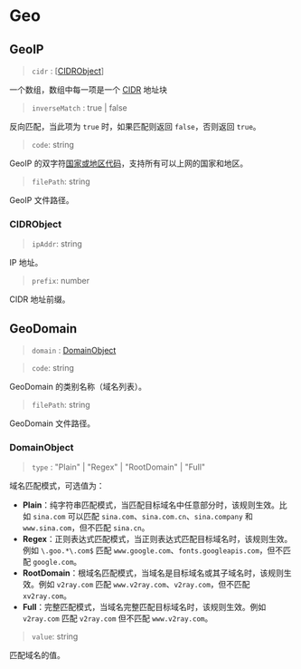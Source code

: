 # Geo

## GeoIP

> `cidr` : \[[CIDRObject](#CIDRObject)\]

一个数组，数组中每一项是一个 [CIDR](https://zh.wikipedia.org/zh-hans/%E6%97%A0%E7%B1%BB%E5%88%AB%E5%9F%9F%E9%97%B4%E8%B7%AF%E7%94%B1) 地址块

> `inverseMatch` : true | false

反向匹配，当此项为 `true` 时，如果匹配则返回 `false`，否则返回 `true`。

> `code`: string

GeoIP 的双字符[国家或地区代码](https://zh.wikipedia.org/wiki/國家地區代碼)，支持所有可以上网的国家和地区。

> `filePath`: string

GeoIP 文件路径。

### CIDRObject

> `ipAddr`: string

IP 地址。

> `prefix`: number

CIDR 地址前缀。

## GeoDomain

> `domain` : [DomainObject](#DomainObject)

> `code`: string

GeoDomain 的类别名称（域名列表）。

> `filePath`: string

GeoDomain 文件路径。

### DomainObject

> `type` : "Plain" | "Regex" | "RootDomain" | "Full"

域名匹配模式，可选值为：

* **Plain**：纯字符串匹配模式，当匹配目标域名中任意部分时，该规则生效。比如 `sina.com` 可以匹配 `sina.com`、`sina.com.cn`、`sina.company` 和 `www.sina.com`，但不匹配 `sina.cn`。
* **Regex**：正则表达式匹配模式，当正则表达式匹配目标域名时，该规则生效。例如 `\.goo.*\.com$` 匹配 `www.google.com`、`fonts.googleapis.com`，但不匹配 `google.com`。
* **RootDomain**：根域名匹配模式，当域名是目标域名或其子域名时，该规则生效。例如 `v2ray.com` 匹配 `www.v2ray.com`、`v2ray.com`，但不匹配 `xv2ray.com`。
* **Full**：完整匹配模式，当域名完整匹配目标域名时，该规则生效。例如 `v2ray.com` 匹配 `v2ray.com` 但不匹配 `www.v2ray.com`。

> `value`: string

匹配域名的值。
